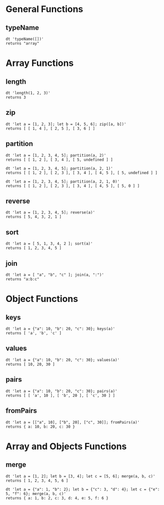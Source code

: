 # General Functions

## typeName

```
dt 'typeName([])'
returns "array"
```

# Array Functions

## length

```
dt 'length(1, 2, 3)'
returns 3
```

## zip

```
dt 'let a = [1, 2, 3]; let b = [4, 5, 6]; zip([a, b])'
returns [ [ 1, 4 ], [ 2, 5 ], [ 3, 6 ] ]
```

## partition

```
dt 'let a = [1, 2, 3, 4, 5]; partition(a, 2)'
returns [ [ 1, 2 ], [ 3, 4 ], [ 5, undefined ] ]

dt 'let a = [1, 2, 3, 4, 5]; partition(a, 2, 1)'
returns [ [ 1, 2 ], [ 2, 3 ], [ 3, 4 ], [ 4, 5 ], [ 5, undefined ] ]

dt 'let a = [1, 2, 3, 4, 5]; partition(a, 2, 1, 0)'
returns [ [ 1, 2 ], [ 2, 3 ], [ 3, 4 ], [ 4, 5 ], [ 5, 0 ] ]
```

## reverse

```
dt 'let a = [1, 2, 3, 4, 5]; reverse(a)'
returns [ 5, 4, 3, 2, 1 ]
```

## sort

```
dt 'let a = [ 5, 1, 3, 4, 2 ]; sort(a)'
returns [ 1, 2, 3, 4, 5 ]
```

## join

```
dt 'let a = [ "a", "b", "c" ]; join(a, ":")'
returns "a:b:c"
```

# Object Functions

## keys

```
dt 'let a = {"a": 10, "b": 20, "c": 30}; keys(a)'
returns [ 'a', 'b', 'c' ]
```

## values

```
dt 'let a = {"a": 10, "b": 20, "c": 30}; values(a)'
returns [ 10, 20, 30 ]
```

## pairs

```
dt 'let a = {"a": 10, "b": 20, "c": 30}; pairs(a)'
returns [ [ 'a', 10 ], [ 'b', 20 ], [ 'c', 30 ] ]
```

## fromPairs

```
dt 'let a = [["a", 10], ["b", 20], ["c", 30]]; fromPairs(a)'
returns { a: 10, b: 20, c: 30 }
```

# Array and Objects Functions

## merge

```
dt 'let a = [1, 2]; let b = [3, 4]; let c = [5, 6]; merge(a, b, c)'
returns [ 1, 2, 3, 4, 5, 6 ]
```

```
dt 'let a = {"a": 1, "b": 2}; let b = {"c": 3, "d": 4}; let c = {"e": 5, "f": 6}; merge(a, b, c)'
returns { a: 1, b: 2, c: 3, d: 4, e: 5, f: 6 }
```
